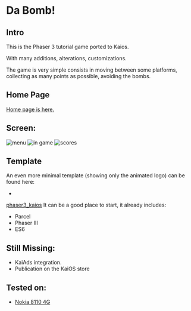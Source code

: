# Da Bomb!

## Intro

This is the Phaser 3 tutorial game ported to Kaios.

With many additions, alterations, customizations.

The game is very simple consists in moving between some platforms, collecting as many points as possible, avoiding the bombs.

## Home Page

[Home page is here.](https://michelangelo.altervista.org/dabomb/)

## Screen:

![menu](https://michelangelo.altervista.org/dabomb/assets/img/01.png)
![in game](https://michelangelo.altervista.org/dabomb/assets/img/02.png)
![scores](https://michelangelo.altervista.org/dabomb/assets/img/03.png)

## Template

An even more minimal template (showing only the animated logo) can be found here:

*
[phaser3_kaios](https://github.com/micheg/phaser3_kaios) It can be a good place to start, it already includes:

* Parcel
* Phaser III
* ES6

## Still Missing:

* KaiAds integration.
* Publication on the KaiOS store

## Tested on:

* [Nokia 8110 4G](https://www.nokia.com/phones/it_it/support/nokia-8110-4g-user-guide)
